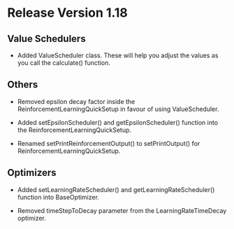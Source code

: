 # Release Version 1.18

## Value Schedulers

* Added ValueScheduler class. These will help you adjust the values as you call the calculate() function.

## Others

* Removed epsilon decay factor inside the ReinforcementLearningQuickSetup in favour of using ValueScheduler. 

* Added setEpsilonScheduler() and getEpsilonScheduler() function into the ReinforcementLearningQuickSetup.

* Renamed setPrintReinforcementOutput() to setPrintOutput() for ReinforcementLearningQuickSetup.

## Optimizers

* Added setLearningRateScheduler() and getLearningRateScheduler() function into BaseOptimizer.

* Removed timeStepToDecay parameter from the LearningRateTimeDecay optimizer.